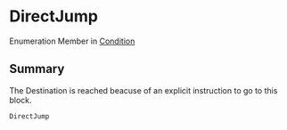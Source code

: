 # DirectJump

Enumeration Member in [Condition](yarn.compiler.basicblock.condition.md)

## Summary

The Destination is reached beacuse of an explicit instruction to go to this block.

```csharp
DirectJump
```
